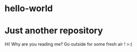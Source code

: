 # hello-world
Just another repository
======================

Hi!
Why are you reading me?
Go outside for some fresh air ! >:(
